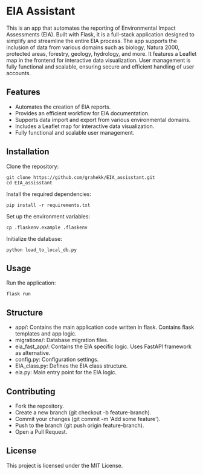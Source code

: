 # EIA Assistant
This is an app that automates the reporting of Environmental Impact Assessments (EIA). Built with Flask, it is a full-stack application designed to simplify and streamline the entire EIA process. The app supports the inclusion of data from various domains such as biology, Natura 2000, protected areas, forestry, geology, hydrology, and more. It features a Leaflet map in the frontend for interactive data visualization. User management is fully functional and scalable, ensuring secure and efficient handling of user accounts.


## Features
- Automates the creation of EIA reports.
- Provides an efficient workflow for EIA documentation.
- Supports data import and export from various environmental domains.
- Includes a Leaflet map for interactive data visualization.
- Fully functional and scalable user management.

## Installation
Clone the repository:
```
git clone https://github.com/grahekk/EIA_assisstant.git
cd EIA_assisstant
```
Install the required dependencies:

```
pip install -r requirements.txt
```
Set up the environment variables:

```
cp .flaskenv.example .flaskenv
```
Initialize the database:

```
python load_to_local_db.py
```
## Usage
Run the application:
```
flask run
```

## Structure
- app/: Contains the main application code written in flask. Contains flask templates and app logic.
- migrations/: Database migration files.
- eia_fast_app/: Contains the EIA specific logic. Uses FastAPI framework as alternative.
- config.py: Configuration settings.
- EIA_class.py: Defines the EIA class structure.
- eia.py: Main entry point for the EIA logic.

## Contributing
- Fork the repository.
- Create a new branch (git checkout -b feature-branch).
- Commit your changes (git commit -m 'Add some feature').
- Push to the branch (git push origin feature-branch).
- Open a Pull Request.

## License
This project is licensed under the MIT License.
